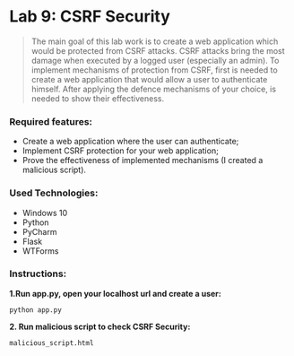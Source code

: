 
# Lab 9: CSRF Security

>The main goal of this lab work is to create a web application which would be protected from CSRF attacks.
CSRF attacks bring the most damage when executed by a logged user (especially an admin).
To implement mechanisms of protection from CSRF, first is needed to create a web application
that would allow a user to authenticate himself. After applying the defence mechanisms of
your choice, is needed to show their effectiveness.

### Required features:

- Create a web application where the user can authenticate;
- Implement CSRF protection for your web application;
- Prove the effectiveness of implemented mechanisms (I created a malicious script).


### Used Technologies:

- Windows 10 
- Python
- PyCharm
- Flask
- WTForms


### Instructions:

**1.Run app.py, open your localhost url and create a user:**

```
python app.py
```

**2. Run malicious script to check CSRF Security:**
```
malicious_script.html
```

